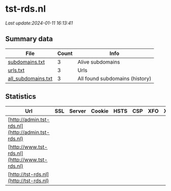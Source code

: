# tst-rds.nl
*Last update:2024-01-11 16:13:41*
## Summary data
| File       | Count | Info |
|------------|-------|------|
|[subdomains.txt](/data/tst-rds/subdomains.txt)|3|Alive subdomains|
|[urls.txt](/data/tst-rds/urls.txt)|3|Urls|
|[all_subdomains.txt](/data/tst-rds/all_subdomains.txt)|3|All found subdomains (history)|
## Statistics
| Url | SSL | Server | Cookie | HSTS | CSP | XFO | XXP | RP | Tech |
|------------|-------|------|------|------|------|------|------|------|------|
|[http://admin.tst-rds.nl](http://admin.tst-rds.nl)| | | | | | | |:white_check_mark: ||
|[http://www.tst-rds.nl](http://www.tst-rds.nl)| | | | | | | |:white_check_mark: ||
|[http://tst-rds.nl](http://tst-rds.nl)| | | | | | | |:white_check_mark: ||